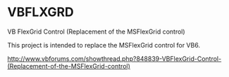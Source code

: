 # VBFLXGRD
VB FlexGrid Control (Replacement of the MSFlexGrid control)

This project is intended to replace the MSFlexGrid control for VB6.

http://www.vbforums.com/showthread.php?848839-VBFlexGrid-Control-(Replacement-of-the-MSFlexGrid-control)
